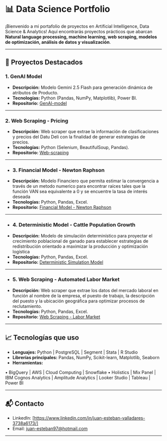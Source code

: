 # 📊 Data Science Portfolio

¡Bienvenido a mi portafolio de proyectos en Artificial Intelligence, Data Science & Analytics! 
Aquí encontrarás proyectos prácticos que abarcan **Natural language processing, machine learning, web scraping, modelos de optimización, análisis de datos y visualización**.

---

## 🚀 Proyectos Destacados

### 1. GenAI Model
- **Descripción:** Modelo Gemini 2.5 Flash para generación dinámica de atributos de Producto.
- **Tecnologías:** Python (Pandas, NumPy, Matplotlib), Power BI.
- **Repositorio:** [GenAI-model](https://github.com/Juanes1897/Generative-Artificial-Intelligence-Model)

---

### 2. Web Scraping - Pricing
- **Descripción:** Web scraper que extrae la información de clasificaciones y precios del Datu Deli con la finalidad de generar estrategias de precios.
- **Tecnologías:** Python (Selenium, BeautifulSoup, Pandas).
- **Repositorio:** [Web-scraping](https://github.com/Juanes1897/Web-Scraping---Pricing)

---

- ### 3. Financial Model - Newton Raphson 
- **Descripción:** Modelo Financiero que permita estimar la convergencia a través de un metodo numerico para encontrar raíces tales que la función VAN sea equivalente a 0 y se encuentre la tasa de interés deseada
- **Tecnologías:** Python, Pandas, Excel.
- **Repositorio:** [Financial Model - Newton Raphson](https://github.com/Juanes1897/Financial-Model---Newton-Raphson)

---

- ### 4. Deterministic Model - Cattle Population Growth 
- **Descripción:** Modelo de simulación determinístico para proyectar el crecimiento poblacional de ganado para establecer estrategias de redistribución orientado a maximizar la producción y optimización logística
- **Tecnologías:** Python, Pandas, Excel.
- **Repositorio:** [Deterministic Simulation Model](https://github.com/Juanes1897/Deterministic-Simulation-Model---Cattle-Population-Growth)
  
---

- ### 5. Web Scraping - Automated Labor Market 
- **Descripción:** Web scraper que extrae los datos del mercado laboral en función al nombre de la empresa, el puesto de trabajo, la descripción del puesto y la ubicación geográfica para optimizar procesos de reclutamiento.
- **Tecnologías:** Python, Pandas, Excel.
- **Repositorio:** [Web Scraping - Labor Market](https://github.com/Juanes1897/Web-Scraping---Automated-Labor-Market)

---

## 📈 Tecnologías que uso
- **Lenguajes:** Python | PostgreSǪL | Segment | Stata | R Studio
- **Librerías principales:** Pandas, NumPy, Scikit-learn, Matplotlib, Seaborn  
- **Herramientas:**

• BigǪuery | AWS | Cloud Computing | Snowflake 
• Holistics | Mix Panel | IBM Cognos Analytics | Amplitude Analytics | Looker Studio | Tableau | Power BI

---

## 📬 Contacto
- LinkedIn: [https://www.linkedin.com/in/juan-esteban-valladares-3738a6173/]  
- Email: juan-esteban97@hotmail.com

---
